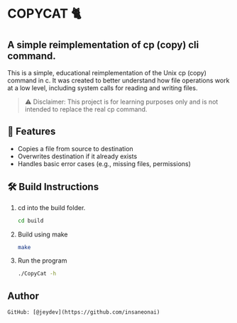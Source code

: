 # COPYCAT 🐈

## A simple reimplementation of cp (copy) cli command.

This is a simple, educational reimplementation of the Unix cp (copy) command in c. It was created to better understand how file operations work at a low level, including system calls for reading and writing files.

> ⚠️ Disclaimer: This project is for learning purposes only and is not intended to replace the real cp command.

## 📂 Features

- Copies a file from source to destination
- Overwrites destination if it already exists
- Handles basic error cases (e.g., missing files, permissions)

## 🛠️ Build Instructions

1. cd into the build folder.
   ```bash
   cd build
   ```
2. Build using make
   ```bash
   make
   ```
3. Run the program
   ```bash
   ./CopyCat -h
   ```

## Author

    GitHub: [@jeydev](https://github.com/insaneonai)
